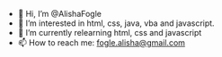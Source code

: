 - 👋 Hi, I’m @AlishaFogle
- 👀 I’m interested in html, css, java, vba and javascript.
- 🌱 I’m currently relearning html, css and javascript
- 📫 How to reach me: fogle.alisha@gmail.com

<!---
AlishaFogle/AlishaFogle is a ✨ special ✨ repository because its `README.md` (this file) appears on your GitHub profile.
You can click the Preview link to take a look at your changes.
--->
